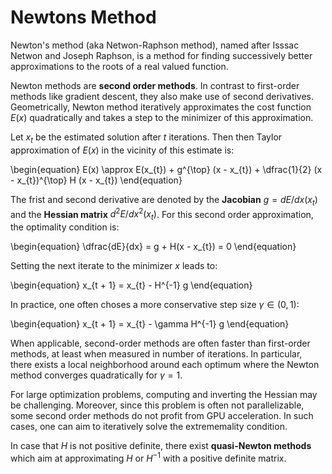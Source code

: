 # Newtons Method

Newton's method (aka Netwon-Raphson method), named after Isssac Netwon and
Joseph Raphson, is a method for finding successively better approximations to
the roots of a real valued function.

Newton methods are **second order methods**. In contrast to first-order methods
like gradient descent, they also make use of second derivatives. Geometrically,
Newton method iteratively approximates the cost function $E(x)$ quadratically
and takes a step to the minimizer of this approximation.

Let $x_{t}$ be the estimated solution after $t$ iterations. Then then Taylor
approximation of $E(x)$ in the vicinity of this estimate is:

\begin{equation}
    E(x) \approx
        E(x_{t}) + g^{\top} (x - x_{t}) +
            \dfrac{1}{2} (x - x_{t})^{\top} H (x - x_{t})
\end{equation}

The frist and second derivative are denoted by the **Jacobian** $g =
dE / dx(x_{t})$ and the **Hessian matrix**
$d^{2}E / dx^{2}(x_{t})$. For this second order approximation, the
optimality condition is:

\begin{equation}
    \dfrac{dE}{dx} = g + H(x - x_{t}) = 0
\end{equation}

Setting the next iterate to the minimizer $x$ leads to:

\begin{equation}
    x_{t + 1} = x_{t} - H^{-1} g
\end{equation}

In practice, one often choses a more conservative step size $\gamma \in (0,
1)$:

\begin{equation}
    x_{t + 1} = x_{t} - \gamma H^{-1} g
\end{equation}

When applicable, second-order methods are often faster than first-order
methods, at least when measured in number of iterations. In particular, there
exists a local neighborhood around each optimum where the Newton method
converges quadratically for $\gamma = 1$.

For large optimization problems, computing and inverting the Hessian may be
challenging. Moreover, since this problem is often not parallelizable, some
second order methods do not profit from GPU acceleration. In such cases, one
can aim to iteratively solve the extrememality condition.

In case that $H$ is not positive definite, there exist **quasi-Newton methods**
which aim at approximating $H$ or $H^{-1}$ with a positive definite matrix.

